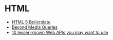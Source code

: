 # HTML

- [HTML 5 Boilerplate](https://html5boilerplate.com/)
- [Beyond Media Queries](https://css-tricks.com/beyond-media-queries-using-newer-html-css-features-for-responsive-designs/)
- [10 lesser-known Web APIs you may want to use](https://blog.greenroots.info/10-lesser-known-web-apis-you-may-want-to-use-ckejv75cr012y70s158n85yhn)